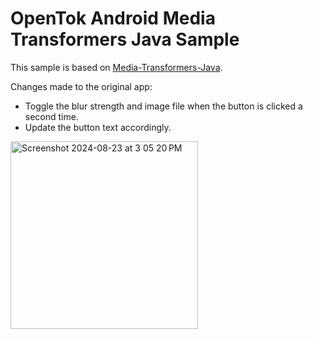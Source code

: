 OpenTok Android Media Transformers Java Sample
======================

This sample is based on [Media-Transformers-Java](https://github.com/opentok/opentok-android-sdk-samples/tree/main/Media-Transformers-Java).

Changes made to the original app:
* Toggle the blur strength and image file when the button is clicked a second time.
* Update the button text accordingly.

<img width="300" alt="Screenshot 2024-08-23 at 3 05 20 PM" src="https://github.com/user-attachments/assets/74b1eb9f-66f4-4459-952f-a19379abba78">
